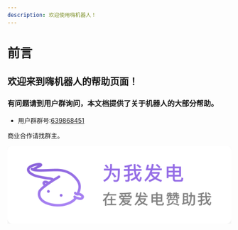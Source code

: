 ```yaml
---
description: 欢迎使用嗨机器人！
---
```


# 前言

## 欢迎来到嗨机器人的帮助页面！

### 有问题请到用户群询问，本文档提供了关于机器人的大部分帮助。

* 用户群群号:[639868451](https://jq.qq.com/?_wv=1027&k=8eLCJ31q)

商业合作请找群主。

[![](.gitbook/assets/support-me-on-afd-bai-di-.png) ](https://afdian.net/@Hibot)

